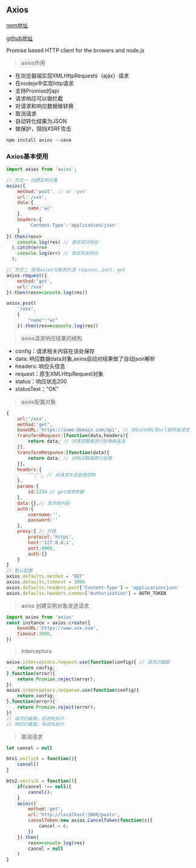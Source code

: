## Axios

[npm地址](https://www.npmjs.com/package/axios)

[github地址](https://github.com/axios/axios)



Promise based HTTP client for the browers and node.js

> axios作用

- 在浏览器端实现XMLHttpRequests（ajax）请求
- 在nodejs中实现http请求
- 支持Promise的api
- 请求响应可以做拦截
- 对请求和响应数据做转换
- 取消请求
- 自动转化结果为JSON
- 做保护，阻挡XSRF攻击



`npm install axios --save`

### Axios基本使用

```javascript
import axios from 'axios';

// 方式一 创建实例对象
axios({
    method:'post', // or 'get'
    url:'/xxx',
    data:{
        name:'wc'
    },
    headers:{
        'Content-Type':'application/json'
    }
}).then(res=>
    console.log(res) // 请求成功响应   
  ).catch(err=>
    console.log(err) // 请求失败响应
  );

// 方式二 使用axios对象的方法 request、post、get
axios.request({
    method:'get',
    url:'/xxx'
}).then(res=>console.log(res))

axios.post(
	'/xxx',
    {
        "name":"wc"
    }).then(res=>console.log(res))

```

> axios请求响应结果的结构

- config：请求相关内容在该处保存
- data: 响应数据data对象,axios自动对结果做了自动json解析
- headers: 响应头信息
- request：原生XMLHttpRequest对象
- status：响应状态200
- statusText："OK"

> axios配置对象

```javascript
{
    url:'/xxx',
    method:'get',
    baseURL:'https://some-domain.com/api', // 将baseURL和url做拼接请求
    transformRequest:[function(data,headers){
        return data; // 对请求数据进行处理再发送
    }],
    transformResponse:[function(data){
        return data; // 对响应数据进行处理
    }]，
    headers:{
        '':'', // 对请求头信息做控制
    },
    params:{
        id:1234 // get请求参数
    },
    data:{},// 请求体内容
    auth:{
        username:'',
        password:''
    },
    proxy:{ // 代理
        protocol:'https',
        host:'127.0.0.1',
        port:9000,
        auth:{}
    }
}
// 默认配置
axios.defaults.method = 'GET'
axios.defaults.timeout = 3000
axios.defaults.headers.post['Content-Type'] = 'application/json'
axios.defaults.headers.common['Authorization'] = AUTH_TOKEN

```

> axios 创建实例对象发送请求

```javascript
import axios from 'axios'
const instance = axios.create({
    baseURL:'https://www.xxx.com',
    timeout:3000,
})
```

> Interceptors

```javascript
axios.interceptors.request.use(function(config){ // 请求拦截器
    return config;
},function(error){
    return Promise.reject(error);
})
axios.interceptors.response.use(function(config){
    return config;
},function(error){
    return Promise.reject(error);
})
// 请求拦截器，后进先执行
// 响应拦截器，先进先执行
```

> 取消请求

```javascript
let cancel = null 

btn1.onclick = function(){
    cancel()
}

btn2.onclick = function(){
    if(cancel !== null){
        cancel();
    }
    axios({
        method:'get',
        url:'http://localhost:3000/posts',
        cancelToken:new axios.CancelToken(function(c){
            cancel = c;
        })
    }).then(
        res=>console.log(res)
        cancel = null
    )
}

```

